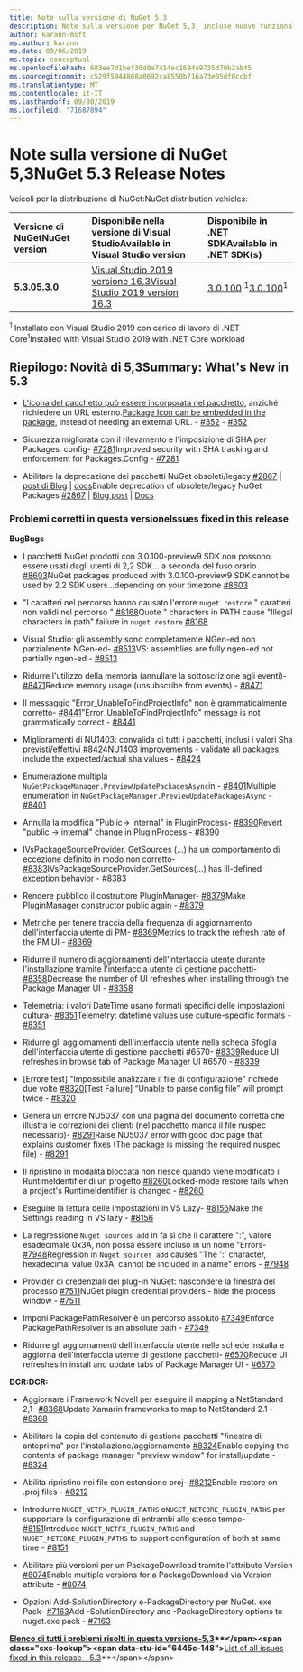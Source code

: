 ```yaml
---
title: Note sulla versione di NuGet 5,3
description: Note sulla versione per NuGet 5,3, incluse nuove funzionalità, correzioni di bug e DCR.
author: karann-msft
ms.author: karann
ms.date: 09/06/2019
ms.topic: conceptual
ms.openlocfilehash: 683ee7d1bef30d0a7414ec1694a9735d79b2ab45
ms.sourcegitcommit: c529f5944868a0692ca8550b716a73e05df0ccbf
ms.translationtype: MT
ms.contentlocale: it-IT
ms.lasthandoff: 09/30/2019
ms.locfileid: "71687894"
---
```

# <a name="nuget-53-release-notes"></a><span data-ttu-id="6445c-103">Note sulla versione di NuGet 5,3</span><span class="sxs-lookup"><span data-stu-id="6445c-103">NuGet 5.3 Release Notes</span></span>

<span data-ttu-id="6445c-104">Veicoli per la distribuzione di NuGet:</span><span class="sxs-lookup"><span data-stu-id="6445c-104">NuGet distribution vehicles:</span></span>

| <span data-ttu-id="6445c-105">Versione di NuGet</span><span class="sxs-lookup"><span data-stu-id="6445c-105">NuGet version</span></span> | <span data-ttu-id="6445c-106">Disponibile nella versione di Visual Studio</span><span class="sxs-lookup"><span data-stu-id="6445c-106">Available in Visual Studio version</span></span>| <span data-ttu-id="6445c-107">Disponibile in .NET SDK</span><span class="sxs-lookup"><span data-stu-id="6445c-107">Available in .NET SDK(s)</span></span>|
|:---|:---|:---|
| [<span data-ttu-id="6445c-108">**5.3.0**</span><span class="sxs-lookup"><span data-stu-id="6445c-108">**5.3.0**</span></span>](https://nuget.org/downloads) | [<span data-ttu-id="6445c-109">Visual Studio 2019 versione 16,3</span><span class="sxs-lookup"><span data-stu-id="6445c-109">Visual Studio 2019 version 16.3</span></span>](https://visualstudio.microsoft.com/downloads/) | <span data-ttu-id="6445c-110">[3.0.100](https://dotnet.microsoft.com/download/dotnet-core/3.0) <sup>1</sup></span><span class="sxs-lookup"><span data-stu-id="6445c-110">[3.0.100](https://dotnet.microsoft.com/download/dotnet-core/3.0)<sup>1</sup></span></span> |

<span data-ttu-id="6445c-111"><sup>1</sup> Installato con Visual Studio 2019 con carico di lavoro di .NET Core</span><span class="sxs-lookup"><span data-stu-id="6445c-111"><sup>1</sup>Installed with Visual Studio 2019 with .NET Core workload</span></span>

## <a name="summary-whats-new-in-53"></a><span data-ttu-id="6445c-112">Riepilogo: Novità di 5,3</span><span class="sxs-lookup"><span data-stu-id="6445c-112">Summary: What's New in 5.3</span></span>

* <span data-ttu-id="6445c-113">[L'icona del pacchetto può essere incorporata nel pacchetto](../reference/msbuild-targets.md#packing-an-icon-image-file), anziché richiedere un URL esterno.</span><span class="sxs-lookup"><span data-stu-id="6445c-113">[Package Icon can be embedded in the package](../reference/msbuild-targets.md#packing-an-icon-image-file), instead of needing an external URL.</span></span><span data-ttu-id="6445c-114"> - [#352](https://github.com/NuGet/Home/issues/352)</span><span class="sxs-lookup"><span data-stu-id="6445c-114"> - [#352](https://github.com/NuGet/Home/issues/352)</span></span>

* <span data-ttu-id="6445c-115">Sicurezza migliorata con il rilevamento e l'imposizione di SHA per Packages. config- [#7281](https://github.com/NuGet/Home/issues/7281)</span><span class="sxs-lookup"><span data-stu-id="6445c-115">Improved security with SHA tracking and enforcement for Packages.Config - [#7281](https://github.com/NuGet/Home/issues/7281)</span></span>

* <span data-ttu-id="6445c-116">Abilitare la deprecazione dei pacchetti NuGet obsoleti/legacy [#2867](https://github.com/NuGet/Home/issues/2867) | [post di Blog](https://devblogs.microsoft.com/nuget/deprecating-packages-on-nuget-org/) | [docs](https://docs.microsoft.com/en-us/nuget/nuget-org/deprecate-packages)</span><span class="sxs-lookup"><span data-stu-id="6445c-116">Enable deprecation of obsolete/legacy NuGet Packages [#2867](https://github.com/NuGet/Home/issues/2867) | [Blog post](https://devblogs.microsoft.com/nuget/deprecating-packages-on-nuget-org/) | [Docs](https://docs.microsoft.com/en-us/nuget/nuget-org/deprecate-packages)</span></span>

### <a name="issues-fixed-in-this-release"></a><span data-ttu-id="6445c-117">Problemi corretti in questa versione</span><span class="sxs-lookup"><span data-stu-id="6445c-117">Issues fixed in this release</span></span>

<span data-ttu-id="6445c-118">**Bug**</span><span class="sxs-lookup"><span data-stu-id="6445c-118">**Bugs**</span></span>

* <span data-ttu-id="6445c-119">I pacchetti NuGet prodotti con 3.0.100-preview9 SDK non possono essere usati dagli utenti di 2,2 SDK... a seconda del fuso orario [#8603](https://github.com/NuGet/Home/issues/8603)</span><span class="sxs-lookup"><span data-stu-id="6445c-119">NuGet packages produced with 3.0.100-preview9 SDK cannot be used by 2.2 SDK users...depending on your timezone [#8603](https://github.com/NuGet/Home/issues/8603)</span></span>

* <span data-ttu-id="6445c-120">"I caratteri nel percorso hanno causato l'errore `nuget restore` " caratteri non validi nel percorso " [#8168](https://github.com/NuGet/Home/issues/8168)</span><span class="sxs-lookup"><span data-stu-id="6445c-120">Quote " characters in PATH cause "Illegal characters in path" failure in `nuget restore` [#8168](https://github.com/NuGet/Home/issues/8168)</span></span>

* <span data-ttu-id="6445c-121">Visual Studio: gli assembly sono completamente NGen-ed non parzialmente NGen-ed- [#8513](https://github.com/NuGet/Home/issues/8513)</span><span class="sxs-lookup"><span data-stu-id="6445c-121">VS: assemblies are fully ngen-ed not partially ngen-ed - [#8513](https://github.com/NuGet/Home/issues/8513)</span></span>

* <span data-ttu-id="6445c-122">Ridurre l'utilizzo della memoria (annullare la sottoscrizione agli eventi)- [#8471](https://github.com/NuGet/Home/issues/8471)</span><span class="sxs-lookup"><span data-stu-id="6445c-122">Reduce memory usage (unsubscribe from events) - [#8471](https://github.com/NuGet/Home/issues/8471)</span></span>

* <span data-ttu-id="6445c-123">Il messaggio "Error_UnableToFindProjectInfo" non è grammaticalmente corretto- [#8441](https://github.com/NuGet/Home/issues/8441)</span><span class="sxs-lookup"><span data-stu-id="6445c-123">"Error_UnableToFindProjectInfo" message is not grammatically correct - [#8441](https://github.com/NuGet/Home/issues/8441)</span></span>

* <span data-ttu-id="6445c-124">Miglioramenti di NU1403: convalida di tutti i pacchetti, inclusi i valori Sha previsti/effettivi [#8424](https://github.com/NuGet/Home/issues/8424)</span><span class="sxs-lookup"><span data-stu-id="6445c-124">NU1403 improvements - validate all packages, include the expected/actual sha values - [#8424](https://github.com/NuGet/Home/issues/8424)</span></span>

* <span data-ttu-id="6445c-125">Enumerazione multipla `NuGetPackageManager.PreviewUpdatePackagesAsync`in  -  [#8401](https://github.com/NuGet/Home/issues/8401)</span><span class="sxs-lookup"><span data-stu-id="6445c-125">Multiple enumeration in `NuGetPackageManager.PreviewUpdatePackagesAsync` - [#8401](https://github.com/NuGet/Home/issues/8401)</span></span>

* <span data-ttu-id="6445c-126">Annulla la modifica "Public-> Internal" in PluginProcess- [#8390](https://github.com/NuGet/Home/issues/8390)</span><span class="sxs-lookup"><span data-stu-id="6445c-126">Revert "public -> internal" change in PluginProcess - [#8390](https://github.com/NuGet/Home/issues/8390)</span></span>

* <span data-ttu-id="6445c-127">IVsPackageSourceProvider. GetSources (...) ha un comportamento di eccezione definito in modo non corretto- [#8383](https://github.com/NuGet/Home/issues/8383)</span><span class="sxs-lookup"><span data-stu-id="6445c-127">IVsPackageSourceProvider.GetSources(…) has ill-defined exception behavior - [#8383](https://github.com/NuGet/Home/issues/8383)</span></span>

* <span data-ttu-id="6445c-128">Rendere pubblico il costruttore PluginManager- [#8379](https://github.com/NuGet/Home/issues/8379)</span><span class="sxs-lookup"><span data-stu-id="6445c-128">Make PluginManager constructor public again - [#8379](https://github.com/NuGet/Home/issues/8379)</span></span>

* <span data-ttu-id="6445c-129">Metriche per tenere traccia della frequenza di aggiornamento dell'interfaccia utente di PM- [#8369](https://github.com/NuGet/Home/issues/8369)</span><span class="sxs-lookup"><span data-stu-id="6445c-129">Metrics to track the refresh rate of the PM UI - [#8369](https://github.com/NuGet/Home/issues/8369)</span></span>

* <span data-ttu-id="6445c-130">Ridurre il numero di aggiornamenti dell'interfaccia utente durante l'installazione tramite l'interfaccia utente di gestione pacchetti- [#8358](https://github.com/NuGet/Home/issues/8358)</span><span class="sxs-lookup"><span data-stu-id="6445c-130">Decrease the number of UI refreshes when installing through the Package Manager UI - [#8358](https://github.com/NuGet/Home/issues/8358)</span></span>

* <span data-ttu-id="6445c-131">Telemetria: i valori DateTime usano formati specifici delle impostazioni cultura- [#8351](https://github.com/NuGet/Home/issues/8351)</span><span class="sxs-lookup"><span data-stu-id="6445c-131">Telemetry:  datetime values use culture-specific formats - [#8351](https://github.com/NuGet/Home/issues/8351)</span></span>

* <span data-ttu-id="6445c-132">Ridurre gli aggiornamenti dell'interfaccia utente nella scheda Sfoglia dell'interfaccia utente di gestione pacchetti #6570- [#8339](https://github.com/NuGet/Home/issues/8339)</span><span class="sxs-lookup"><span data-stu-id="6445c-132">Reduce UI refreshes in browse tab of Package Manager UI #6570 - [#8339](https://github.com/NuGet/Home/issues/8339)</span></span>

* <span data-ttu-id="6445c-133">[Errore test] "Impossibile analizzare il file di configurazione" richiede due volte [#8320](https://github.com/NuGet/Home/issues/8320)</span><span class="sxs-lookup"><span data-stu-id="6445c-133">[Test Failure] “Unable to parse config file” will prompt twice - [#8320](https://github.com/NuGet/Home/issues/8320)</span></span>

* <span data-ttu-id="6445c-134">Genera un errore NU5037 con una pagina del documento corretta che illustra le correzioni dei clienti (nel pacchetto manca il file nuspec necessario)- [#8291](https://github.com/NuGet/Home/issues/8291)</span><span class="sxs-lookup"><span data-stu-id="6445c-134">Raise NU5037 error with good doc page that explains customer fixes (The package is missing the required nuspec file) - [#8291](https://github.com/NuGet/Home/issues/8291)</span></span>

* <span data-ttu-id="6445c-135">Il ripristino in modalità bloccata non riesce quando viene modificato il RuntimeIdentifier di un progetto [#8260](https://github.com/NuGet/Home/issues/8260)</span><span class="sxs-lookup"><span data-stu-id="6445c-135">Locked-mode restore fails when a project's RuntimeIdentifier is changed - [#8260](https://github.com/NuGet/Home/issues/8260)</span></span>

* <span data-ttu-id="6445c-136">Eseguire la lettura delle impostazioni in VS Lazy- [#8156](https://github.com/NuGet/Home/issues/8156)</span><span class="sxs-lookup"><span data-stu-id="6445c-136">Make the Settings reading in VS lazy - [#8156](https://github.com/NuGet/Home/issues/8156)</span></span>

* <span data-ttu-id="6445c-137">La regressione `Nuget sources add` in fa sì che il carattere ":", valore esadecimale 0x3A, non possa essere incluso in un nome "Errors- [#7948](https://github.com/NuGet/Home/issues/7948)</span><span class="sxs-lookup"><span data-stu-id="6445c-137">Regression in `Nuget sources add` causes "The ':' character, hexadecimal value 0x3A, cannot be included in a name" errors - [#7948](https://github.com/NuGet/Home/issues/7948)</span></span>

* <span data-ttu-id="6445c-138">Provider di credenziali del plug-in NuGet: nascondere la finestra del processo [#7511](https://github.com/NuGet/Home/issues/7511)</span><span class="sxs-lookup"><span data-stu-id="6445c-138">NuGet plugin credential providers - hide the process window - [#7511](https://github.com/NuGet/Home/issues/7511)</span></span>

* <span data-ttu-id="6445c-139">Imponi PackagePathResolver è un percorso assoluto [#7349](https://github.com/NuGet/Home/issues/7349)</span><span class="sxs-lookup"><span data-stu-id="6445c-139">Enforce PackagePathResolver is an absolute path - [#7349](https://github.com/NuGet/Home/issues/7349)</span></span>

* <span data-ttu-id="6445c-140">Ridurre gli aggiornamenti dell'interfaccia utente nelle schede installa e aggiorna dell'interfaccia utente di gestione pacchetti- [#6570](https://github.com/NuGet/Home/issues/6570)</span><span class="sxs-lookup"><span data-stu-id="6445c-140">Reduce UI refreshes in install and update tabs of Package Manager UI - [#6570](https://github.com/NuGet/Home/issues/6570)</span></span>

<span data-ttu-id="6445c-141">**DCR:**</span><span class="sxs-lookup"><span data-stu-id="6445c-141">**DCR:**</span></span>

* <span data-ttu-id="6445c-142">Aggiornare i Framework Novell per eseguire il mapping a NetStandard 2,1- [#8368](https://github.com/NuGet/Home/issues/8368)</span><span class="sxs-lookup"><span data-stu-id="6445c-142">Update Xamarin frameworks to map to NetStandard 2.1 - [#8368](https://github.com/NuGet/Home/issues/8368)</span></span>

* <span data-ttu-id="6445c-143">Abilitare la copia del contenuto di gestione pacchetti "finestra di anteprima" per l'installazione/aggiornamento [#8324](https://github.com/NuGet/Home/issues/8324)</span><span class="sxs-lookup"><span data-stu-id="6445c-143">Enable copying the contents of package manager "preview window" for install/update - [#8324](https://github.com/NuGet/Home/issues/8324)</span></span>

* <span data-ttu-id="6445c-144">Abilita ripristino nei file con estensione proj- [#8212](https://github.com/NuGet/Home/issues/8212)</span><span class="sxs-lookup"><span data-stu-id="6445c-144">Enable restore on .proj files - [#8212](https://github.com/NuGet/Home/issues/8212)</span></span>

* <span data-ttu-id="6445c-145">Introdurre `NUGET_NETFX_PLUGIN_PATHS` e`NUGET_NETCORE_PLUGIN_PATHS` per supportare la configurazione di entrambi allo stesso tempo- [#8151](https://github.com/NuGet/Home/issues/8151)</span><span class="sxs-lookup"><span data-stu-id="6445c-145">Introduce `NUGET_NETFX_PLUGIN_PATHS` and `NUGET_NETCORE_PLUGIN_PATHS` to support configuration of both at same time - [#8151](https://github.com/NuGet/Home/issues/8151)</span></span>

* <span data-ttu-id="6445c-146">Abilitare più versioni per un PackageDownload tramite l'attributo Version [#8074](https://github.com/NuGet/Home/issues/8074)</span><span class="sxs-lookup"><span data-stu-id="6445c-146">Enable multiple versions for a PackageDownload via Version attribute - [#8074](https://github.com/NuGet/Home/issues/8074)</span></span>

* <span data-ttu-id="6445c-147">Opzioni Add-SolutionDirectory e-PackageDirectory per NuGet. exe Pack- [#7163](https://github.com/NuGet/Home/issues/7163)</span><span class="sxs-lookup"><span data-stu-id="6445c-147">Add -SolutionDirectory and -PackageDirectory options to nuget.exe pack - [#7163](https://github.com/NuGet/Home/issues/7163)</span></span>

<span data-ttu-id="6445c-148">**[Elenco di tutti i problemi risolti in questa versione-5,3](https://github.com/nuget/home/issues?q=is%3Aissue+is%3Aclosed+milestone%3A%225.3")**</span><span class="sxs-lookup"><span data-stu-id="6445c-148">**[List of all issues fixed in this release - 5.3](https://github.com/nuget/home/issues?q=is%3Aissue+is%3Aclosed+milestone%3A%225.3")**</span></span>
